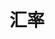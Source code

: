 # 汇率

<ExchangeRate />

<script setup>
import ExchangeRate from '../.vitepress/components/trip/ExchangeRate.vue'
</script>
